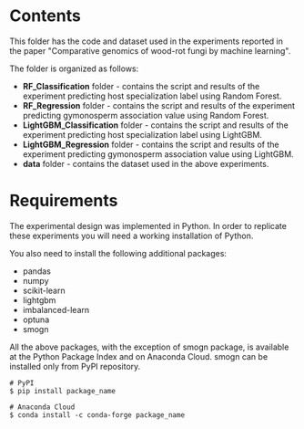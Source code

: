 # Contents
This folder has the code and dataset used in the experiments reported in the paper "Comparative genomics of wood-rot fungi by machine learning".

The folder is organized as follows:
* **RF_Classification** folder - contains the script and results of the experiment predicting host specialization label using Random Forest.
* **RF_Regression** folder - contains the script and results of the experiment predicting gymonosperm association value using Random Forest.
* **LightGBM_Classification** folder - contains the script and results of the experiment predicting host specialization label using LightGBM.
* **LightGBM_Regression** folder - contains the script and results of the experiment predicting gymonosperm association value using LightGBM.
* **data** folder - contains the dataset used in the above experiments.

# Requirements
The experimental design was implemented in Python. In order to replicate these experiments you will need a working installation of Python.

You also need to install the following additional packages:
* pandas
* numpy
* scikit-learn
* lightgbm
* imbalanced-learn
* optuna
* smogn

All the above packages, with the exception of smogn package, is available at the Python Package Index and on Anaconda Cloud. smogn can be installed only from PyPI repository.

```
# PyPI
$ pip install package_name
```

```
# Anaconda Cloud
$ conda install -c conda-forge package_name
```